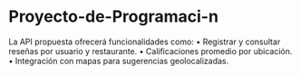 # Proyecto-de-Programaci-n
La API propuesta ofrecerá funcionalidades como:  • Registrar y consultar reseñas por usuario y restaurante.  • Calificaciones promedio por ubicación.  • Integración con mapas para sugerencias geolocalizadas. 

